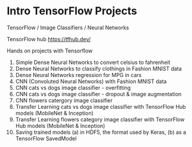 # Intro TensorFlow Projects

TensorFlow / Image Classifiers / Neural Networks

TensorFlow hub https://tfhub.dev/

Hands on projects with Tensorflow

01. Simple Dense Neural Networks to convert celsius to fahrenheit
02. Dense Neural Networks to classify clothings in Fashion MNIST data
03. Dense Neural Networks regression for MPG in cars
04. CNN (Convoluted Neural Networks) with Fashion MNIST data
05. CNN cats vs dogs image classifier - overfitting
06. CNN cats vs dogs image classifier - dropout & image augmentation
07. CNN flowers catergory image classifier
08. Transfer Learning cats vs dogs image classifier with TensorFlow Hub models (MobileNet & Inception)
09. Transfer Learning flowers category image classifier with TensorFlow Hub models (MobileNet & Inception)
10. Saving trained models (a) in HDF5, the format used by Keras, (b) as a TensorFlow SavedModel
